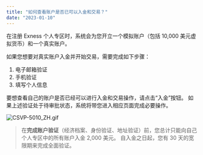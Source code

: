 ```yaml
---
title: "如何查看账户是否已可以入金和交易？"
date: "2023-01-10"
---
```


在注册 Exness 个人专区时，系统会为您开立一个模拟账户（包括 10,000 美元虚拟货币）和一个真实账户。

如果您想要对真实账户入金并开始交易，需要完成如下步骤：

1. 电子邮箱验证
2. 手机验证
3. 填写个人信息

要想查看自己的账户是否已经可以进行入金和交易操作，请点击“入金”按钮。 如果上述验证处于待审批状态，系统将带您进入相应页面完成必要操作。

![CSVP-5010_ZH.gif](https://testingcf.jsdelivr.net/gh/jarlin8/OSS@main/exhelp/CSVP-5010_ZH.gif)

> 在**完成账户验证**（经济档案、身份验证、地址验证）前，您总计只能向自己个人专区中的所有账户入金 2,000 美元。 自入金之日起，您有 30 天的宽限期来完成全面验证。
